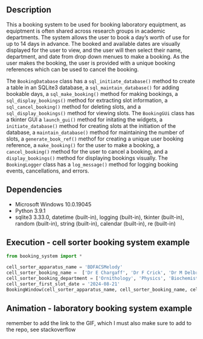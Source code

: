 ## Description 
This a booking system to be used for booking laboratory equiptment, as equiptment is often shared across research groups in academic departments. The system allows the user to book a day’s worth of use for up to 14 days in advance. The booked and available dates are visually displayed for the user to view, and the user will then select their name, department, and date from drop down menues to make a booking. As the user makes the booking, the user is provided with a unique booking references which can be used to cancel the booking. 

The `BookingDatabase` class has a `sql_initiate_database()` method to create a table in an SQLite3 database, a `sql_maintain_database()` for adding bookable days, a `sql_make_booking()` method for making bookings, a `sql_display_bookings()` method for extracting slot information, a `sql_cancel_booking()` method for deleting slots, and a `sql_display_bookings()` method for viewing slots. The `BookingGUi` class has a tkinter GUI a `launch_gui()` method for initating the widgets, a `initiate_database()` method for creating slots at the initiation of the database, a `maintain_database()` method for maintaining the number of slots, a `generate_book_ref()` methof for creating a unique user booking reference, a `make_booking()` for the user to make a booking, a `cancel_booking()` method for the user to cancel a booking, and a `display_bookings()` method for displaying bookings visually. The `BookingLogger` class has a `log_message()` method for logging booking events, cancellations, and errors.  


## Dependencies
* Microsoft Windows 10.0.19045
* Python 3.9.1
* sqlite3 3.33.0, datetime (built-in), logging (built-in), tkinter (built-in), random (built-in), string (built-in), calendar (built-in), re (built-in)
 
## Execution - cell sorter booking system example   
```python
from booking_system import *

cell_sorter_apparatus_name = 'BDFACSMelody'
cell_sorter_booking_name =  ['Dr E Chargaff', 'Dr F Crick', 'Dr M Delbrück', 'Dr L Pauling', 'Dr J Watson'] 
cell_sorter_booking_department = ['Ornithology', 'Physics', 'Biochemistry', 'Chemistry']
cell_sorter_first_slot_date = '2024-08-21'
BookingWindow(cell_sorter_apparatus_name, cell_sorter_booking_name, cell_sorter_booking_department, cell_sorter_first_slot_date)
```

## Animation - laboratory booking system example 
remember to add the link to the GIF, which I must also make sure to add to the repo, see stackoverflow 
